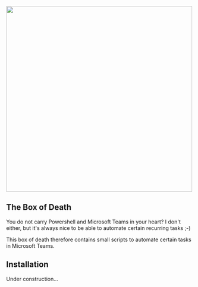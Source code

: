 <img src="https://github.com/Ramisto/The-Box-of-death/tree/main/docs/_static/logo/the-box-of-death.jpg" width="500">

## The Box of Death
You do not carry Powershell and Microsoft Teams in your heart? 
I don't either, but it's always nice to be able to automate certain recurring tasks ;-)

This box of death therefore contains small scripts to automate certain tasks in Microsoft Teams.

## Installation
Under construction...
